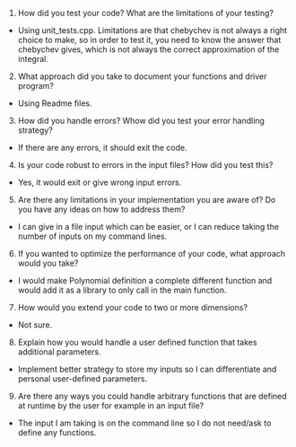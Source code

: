1. How did you test your code? What are the limitations of your testing?
- Using unit_tests.cpp. Limitations are that chebychev is not always a right choice to make, so in order to test it, you need to know the answer that chebychev gives, which is not always the correct approximation of the integral. 
2. What approach did you take to document your functions and driver program?
- Using Readme files.
3. How did you handle errors? Whow did you test your error handling strategy?
- If there are any errors, it should exit the code.
4. Is your code robust to errors in the input files? How did you test this?
- Yes, it would exit or give wrong input errors. 
5. Are there any limitations in your implementation you are aware of? Do you have any ideas on how
to address them?
- I can give in a file input which can be easier, or I can reduce taking the number of inputs on my command lines.
6. If you wanted to optimize the performance of your code, what approach would you take?
- I would make Polynomial definition a complete different function and would add it as a library to only call in the main function. 
7. How would you extend your code to two or more dimensions?
- Not sure.
8. Explain how you would handle a user defined function that takes additional parameters.
- Implement better strategy to store my inputs so I can differentiate and personal user-defined parameters.
9. Are there any ways you could handle arbitrary functions that are defined at runtime by the user
for example in an input file?
- The input I am taking is on the command line so I do not need/ask to define any functions.

